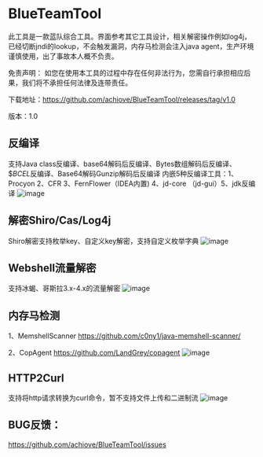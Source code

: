 # BlueTeamTool
此工具是一款蓝队综合工具。界面参考其它工具设计，相关解密操作例如log4j，已经切断jndi的lookup，不会触发漏洞，内存马检测会注入java agent，生产环境谨慎使用，出了事故本人概不负责。

免责声明：
      如您在使用本工具的过程中存在任何非法行为，您需自行承担相应后果，我们将不承担任何法律及连带责任。

下载地址：https://github.com/achiove/BlueTeamTool/releases/tag/v1.0

版本：1.0
## 反编译
支持Java class反编译、base64解码后反编译、Bytes数组解码后反编译、$$BCEL$反编译、Base64解码Gunzip解码后反编译
内嵌5种反编译工具：1、Procyon 2、CFR 3、FernFlower（IDEA内置) 4、jd-core （jd-gui）5、jdk反编译
![image](https://github.com/achiove/BlueTeamTool/assets/31579519/b82ed8b5-8865-4d49-b6c6-03332504aadb)

## 解密Shiro/Cas/Log4j
Shiro解密支持枚举key、自定义key解密，支持自定义枚举字典
![image](https://github.com/achiove/BlueTeamTool/assets/31579519/dd73e1de-cd64-4480-8103-7d7fe946307c)

## Webshell流量解密
支持冰蝎、哥斯拉3.x-4.x的流量解密
![image](https://github.com/achiove/BlueTeamTool/assets/31579519/354d1817-99b6-45cb-a020-7133fb74087f)

## 内存马检测
1、MemshellScanner
https://github.com/c0ny1/java-memshell-scanner/

2、CopAgent
https://github.com/LandGrey/copagent
![image](https://github.com/achiove/BlueTeamTool/assets/31579519/1a938f28-df19-4f84-ba30-7fc07cfe8e1e)

## HTTP2Curl
支持将http请求转换为curl命令，暂不支持文件上传和二进制流
![image](https://github.com/achiove/BlueTeamTool/assets/31579519/73b6e833-cbfe-4348-a859-c94fc90bf2a2)

## BUG反馈：
https://github.com/achiove/BlueTeamTool/issues
